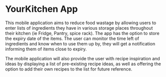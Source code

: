# YourKitchen App

This mobile application aims to reduce food wastage by allowing users to enter lists of ingredients they have in various storage places throughout their kitchen
(ie Fridge, Pantry, spice rack). 
The app has the option to store the expiry date of the items. 
The user can monitor the time left of ingredients and know when to use them up by, they will get a notification informing them of items close to expiry.

The mobile application will also provide the user with recipe inspiration and ideas by displaying a list of pre-existing recipe ideas, as well as offering the option
to add their own recipes to the list for future reference. 

